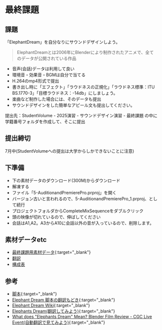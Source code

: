 # 最終課題
## 課題
「ElephantDream」を自分なりにサウンドデザインしよう。

> ElephantDreamとは2006年にBlenderにより制作されたアニメで、全てのデータが公開されている作品

- 音声(会話)データは利用して良い
- 環境音・効果音・BGMは自分で当てる
- H.264のmp4形式で提出
- 書き出し時に「エフェクト」「ラウドネスの正規化」「ラウドネス標準：ITU BS.1770-3」「目標ラウドネス：-14db」にしましょう。
- 楽曲など制作した場合には、そのデータも提出
- サウンドデザインをした簡単なアピール文も提出してください。

提出先：StudentVolume - 2025演習 - サウンドデザイン演習 - 最終課題
の中に学籍番号フォルダを作成して、そこに提出

## 提出締切
7月中(StudentVolumeへの提出は大学からしかできないことに注意)

## 下準備
- 下の素材データのダウンロード(300M)からダウンロード
- 解凍する
- ファイル「5-AuditionandPremierePro.prproj」を開く
- バージョン古いと言われるので、5-AuditionandPremierePro_1.prproj、として続行
- プロジェクトフォルダからCompleteMixSequenceをダブルクリック
- 頭の映像が切れているので、伸ばしてください
- 会話はA1,A2。A3からA10に会話以外の音が入っているので、削除します。

## 素材データetc
- [最終課題用素材データ](https://helpx.adobe.com/jp/audition/how-to/music-editor.html){:target="_blank"}
- [翻訳](xls/translate.xlsx)
- [構成表](xls/ElephantDreamStructure.xlsx)


## 参考
- [脚本](https://www.scripts.com/script/elephants_dream_7567){:target="_blank"}
- [Elephant Dream 脚本の翻訳もどき](xls/translate.xlsx){:target="_blank"}
- [Elephant Dream Wiki](https://ja.wikipedia.org/wiki/Elephants_Dream){:target="_blank"}
- [Elephants Dream(翻訳してみよう)](https://filmnosis.com/shortfilms/elephants-dream/){:target="_blank"}
- [What does "Elephants Dream" Mean? Blender Film Review - CGC Live Event(自動翻訳で見てみよう)](https://www.youtube.com/watch?v=qNW2GkM-LT8){:target="_blank"}